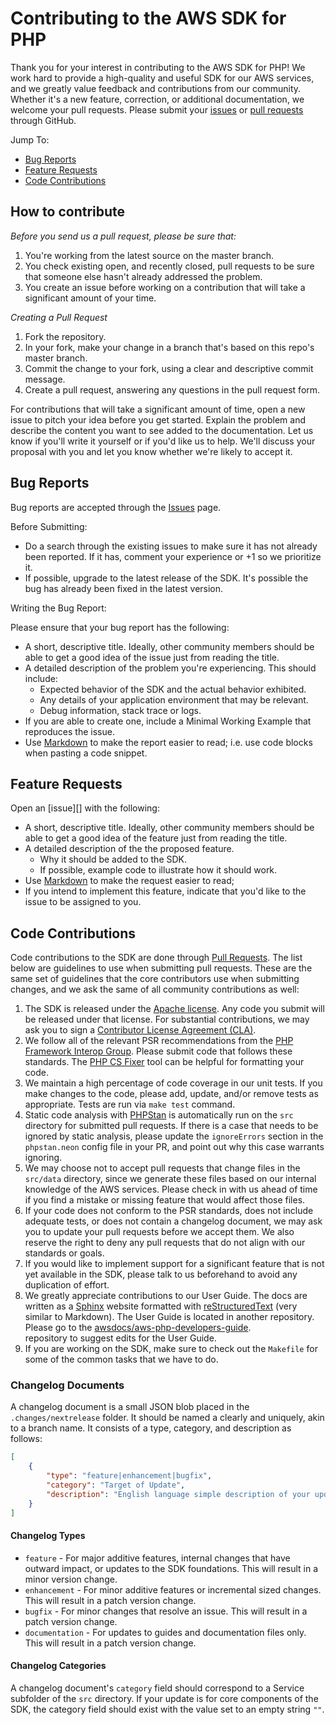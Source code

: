 # Contributing to the AWS SDK for PHP

Thank you for your interest in contributing to the AWS SDK for PHP! We work hard to 
provide a high-quality and useful SDK for our AWS services, and we greatly value 
feedback and contributions from our community. Whether it's a new feature, 
correction, or additional documentation, we welcome your pull requests. Please submit 
your [issues][] or [pull requests][pull-requests] through GitHub.

Jump To:

* [Bug Reports](_#Bug-Reports_)
* [Feature Requests](_#Feature-Requests_)
* [Code Contributions](_#Code-Contributions_)

## How to contribute

*Before you send us a pull request, please be sure that:*

1. You're working from the latest source on the master branch.
2. You check existing open, and recently closed, pull requests to be sure that 
   someone else hasn't already addressed the problem.
3. You create an issue before working on a contribution that will take a significant 
   amount of your time.

*Creating a Pull Request*

1. Fork the repository.
2. In your fork, make your change in a branch that's based on this repo's master branch.
3. Commit the change to your fork, using a clear and descriptive commit message.
4. Create a pull request, answering any questions in the pull request form.

For contributions that will take a significant amount of time, open a new issue to pitch 
your idea before you get started. Explain the problem and describe the content you want to 
see added to the documentation. Let us know if you'll write it yourself or if you'd like us 
to help. We'll discuss your proposal with you and let you know whether we're likely to 
accept it.   

## Bug Reports

Bug reports are accepted through the [Issues][] page.

Before Submitting:

* Do a search through the existing issues to make sure it has not already been reported. 
   If it has, comment your experience or +1 so we prioritize it.
* If possible, upgrade to the latest release of the SDK. It's possible the bug has 
   already been fixed in the latest version.

Writing the Bug Report:

Please ensure that your bug report has the following:

* A short, descriptive title. Ideally, other community members should be able to get a 
   good idea of the issue just from reading the title.
* A detailed description of the problem you're experiencing. This should include:
    * Expected behavior of the SDK and the actual behavior exhibited.
    * Any details of your application environment that may be relevant.
    * Debug information, stack trace or logs.
*  If you are able to create one, include a Minimal Working Example that reproduces the issue.
* Use [Markdown][] to make the report easier to read; i.e. use code blocks when pasting a 
   code snippet.

## Feature Requests

Open an [issue][] with the following:

* A short, descriptive title. Ideally, other community members should be able to get a 
   good idea of the feature just from reading the title.
* A detailed description of the the proposed feature. 
    * Why it should be added to the SDK.
    * If possible, example code to illustrate how it should work.
* Use [Markdown][] to make the request easier to read;
* If you intend to implement this feature, indicate that you'd like to the issue to be
   assigned to you.


## Code Contributions

Code contributions to the SDK are done through [Pull Requests][pull-requests]. The list below 
are guidelines to use when submitting pull requests. These are the 
same set of guidelines that the core contributors use when submitting changes, and 
we ask the same of all community contributions as well:

1. The SDK is released under the [Apache license][license]. Any code you submit
   will be released under that license. For substantial contributions, we may
   ask you to sign a [Contributor License Agreement (CLA)][cla].
2. We follow all of the relevant PSR recommendations from the [PHP Framework
   Interop Group][php-fig]. Please submit code that follows these standards.
   The [PHP CS Fixer][cs-fixer] tool can be helpful for formatting your code.
3. We maintain a high percentage of code coverage in our unit tests. If you make
   changes to the code, please add, update, and/or remove tests as appropriate.
   Tests are run via `make test` command.
4. Static code analysis with [PHPStan][phpstan] is automatically run on the `src` 
   directory for submitted pull requests. If there is a case that needs to be
   ignored by static analysis, please update the `ignoreErrors` section in the
   `phpstan.neon` config file in your PR, and point out why this case warrants
   ignoring.
5. We may choose not to accept pull requests that change files in the `src/data`
   directory, since we generate these files based on our internal knowledge of
   the AWS services. Please check in with us ahead of time if you find a mistake
   or missing feature that would affect those files.
6. If your code does not conform to the PSR standards, does not include adequate
   tests, or does not contain a changelog document, we may ask you to update
   your pull requests before we accept them. We also reserve the right to deny
   any pull requests that do not align with our standards or goals.
7. If you would like to implement support for a significant feature that is not
   yet available in the SDK, please talk to us beforehand to avoid any
   duplication of effort.
8. We greatly appreciate contributions to our User Guide. The docs are written
   as a [Sphinx][] website formatted with [reStructuredText][] (very similar to
   Markdown). The User Guide is located in another repository. Please go to the 
   [awsdocs/aws-php-developers-guide](https://github.com/awsdocs/aws-php-developers-guide/).  
   repository to suggest edits for the User Guide.
9. If you are working on the SDK, make sure to check out the `Makefile` for some
   of the common tasks that we have to do.

### Changelog Documents

A changelog document is a small JSON blob placed in the `.changes/nextrelease`
folder. It should be named a clearly and uniquely, akin to a branch name. It
consists of a type, category, and description as follows:

```json
[
    {
        "type": "feature|enhancement|bugfix",
        "category": "Target of Update",
        "description": "English language simple description of your update."
    }
]
```

#### Changelog Types

* `feature` - For major additive features, internal changes that have
outward impact, or updates to the SDK foundations. This will result in a minor
version change.
* `enhancement` - For minor additive features or incremental sized changes.
This will result in a patch version change.
* `bugfix` - For minor changes that resolve an issue. This will result in a
patch version change.
* `documentation` - For updates to guides and documentation files only. This will
result in a patch version change.

#### Changelog Categories

A changelog document's `category` field should correspond to a Service subfolder
of the `src` directory. If your update is for core components of the SDK, the
category field should exist with the value set to an empty string `""`.

[issues]: https://github.com/aws/aws-sdk-php/issues
[pull-requests]: https://github.com/aws/aws-sdk-php/pulls
[license]: http://aws.amazon.com/apache2.0/
[cla]: https://github.com/aws/aws-cla/blob/master/amazon-single-contribution-license.txt
[php-fig]: http://php-fig.org
[cs-fixer]: http://cs.sensiolabs.org/
[phpstan]: https://github.com/phpstan/phpstan
[sphinx]: http://sphinx-doc.org/
[restructuredtext]: http://sphinx-doc.org/rest.html
[docs-readme]: https://github.com/awsdocs/aws-php-developers-guide/blob/master/README.rst
[markdown]: https://en.wikipedia.org/wiki/Markdown
